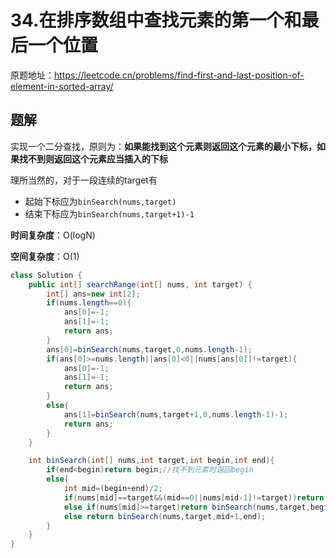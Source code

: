 # 34.在排序数组中查找元素的第一个和最后一个位置
原题地址：https://leetcode.cn/problems/find-first-and-last-position-of-element-in-sorted-array/

## 题解
实现一个二分查找，原则为：**如果能找到这个元素则返回这个元素的最小下标，如果找不到则返回这个元素应当插入的下标**

理所当然的，对于一段连续的target有
- 起始下标应为`binSearch(nums,target)`
- 结束下标应为`binSearch(nums,target+1)-1`

**时间复杂度**：O(logN)

**空间复杂度**：O(1)
```java
class Solution {
    public int[] searchRange(int[] nums, int target) {
        int[] ans=new int[2];
        if(nums.length==0){
            ans[0]=-1;
            ans[1]=-1;
            return ans;
        }
        ans[0]=binSearch(nums,target,0,nums.length-1);
        if(ans[0]>=nums.length||ans[0]<0||nums[ans[0]]!=target){
            ans[0]=-1;
            ans[1]=-1;
            return ans;
        }
        else{
            ans[1]=binSearch(nums,target+1,0,nums.length-1)-1;
            return ans;
        }
    }

    int binSearch(int[] nums,int target,int begin,int end){
        if(end<begin)return begin;//找不到元素时返回begin
        else{
            int mid=(begin+end)/2;
            if(nums[mid]==target&&(mid==0||nums[mid-1]!=target))return mid;         //当且仅当mid为target且mid-1不为target时返回mid，考虑mid为0的特殊情况
            else if(nums[mid]>=target)return binSearch(nums,target,begin,mid-1);    //考虑到target ... mid ... target和larger ... mid ... larger的情况
            else return binSearch(nums,target,mid+1,end);
        }
    }
}
```
